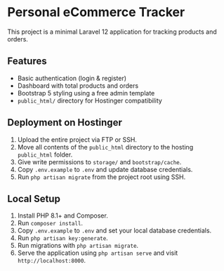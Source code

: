 # Personal eCommerce Tracker

This project is a minimal Laravel 12 application for tracking products and orders.

## Features
- Basic authentication (login & register)
- Dashboard with total products and orders
- Bootstrap 5 styling using a free admin template
- `public_html/` directory for Hostinger compatibility

## Deployment on Hostinger
1. Upload the entire project via FTP or SSH.
2. Move all contents of the `public_html` directory to the hosting `public_html` folder.
3. Give write permissions to `storage/` and `bootstrap/cache`.
4. Copy `.env.example` to `.env` and update database credentials.
5. Run `php artisan migrate` from the project root using SSH.

## Local Setup
1. Install PHP 8.1+ and Composer.
2. Run `composer install`.
3. Copy `.env.example` to `.env` and set your local database credentials.
4. Run `php artisan key:generate`.
5. Run migrations with `php artisan migrate`.
6. Serve the application using `php artisan serve` and visit `http://localhost:8000`.
